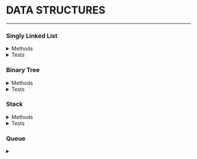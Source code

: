 # DATA STRUCTURES
---------------
### Singly Linked List

<details><summary>Methods</summary>
<p>

- [X] Create Node class
- [X] Refactor to make node class and linked list
      classes generic.
- [X] Add new node
- [X] Compare two generic nodes
- [X] Delete a specific value from the list
- [X] Display all node values

</p>
</details>

<details><summary>Tests</summary>
<p>

- [X] All Node properties
  - [X] IsEmpty Property
  - [X] Count Property
- [X] Add new node
- [X] Delete a value from the front
- [X] Delete a value from the back
- [X] Delete a nonexistant value
- [X] Display all node values

</p>
</details>

### Binary Tree

<details><summary>Methods</summary>
<p>

- [X] Create TreeNode class
- [X] Insert new node
- [X] Insert recursively
- [X] Display all nodes

</p>
</details>

<details><summary>Tests</summary>
<p>

- [ ] All node properties
- [ ] Insert
- [ ] Insert recursively
- [ ] Display

</p>
</details>

### Stack

<details><summary>Methods</summary>
<p>

- [X] Create Singly Linked List class
- [X] Push
- [X] Pop
- [X] Peek

</p>
</details>

<details><summary>Tests</summary>
<p>

- [X] All linked list properties
- [X] Push
- [ ] Push invalid value
- [X] Pop
- [ ] Pop on empty list
- [X] Peek
- [ ] Peek empty list

</p>
</details>

### Queue




<details><summary></summary>
<p>

#### yes, even hidden code blocks!

```python
print("hello world!")
```

</p>
</details>
